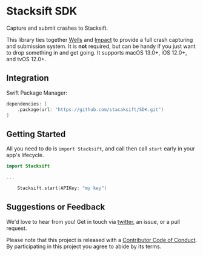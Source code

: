 # Stacksift SDK

Capture and submit crashes to Stacksift.

This library ties together [Wells](https://github.com/stacksift/Wells) and [Impact](https://github.com/stacksift/Impact) to provide a full crash capturing and submission system. It is **not** required, but can be handy if you just want to drop something in and get going. It supports macOS 13.0+, iOS 12.0+, and tvOS 12.0+.

## Integration

Swift Package Manager:

```swift
dependencies: [
    .package(url: "https://github.com/stacaksift/SDK.git")
]
```

## Getting Started

All you need to do is `import Stacksift`, and call then call `start` early in your app's lifecycle.

```swift
import Stacksift

...

    Stacksift.start(APIKey: "my key")
```

## Suggestions or Feedback

We'd love to hear from you! Get in touch via [twitter](https://twitter.com/chimehq), an issue, or a pull request.

Please note that this project is released with a [Contributor Code of Conduct](CODE_OF_CONDUCT.md). By participating in this project you agree to abide by its terms.
